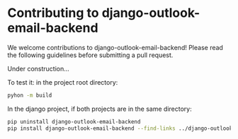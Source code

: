 # Contributing to django-outlook-email-backend

We welcome contributions to django-outlook-email-backend! Please read the following guidelines before submitting a pull request.

Under construction...

To test it:
in the project root directory:
```bash
pyhon -m build
```

In the django project, if both projects are in the same directory:
```bash
pip uninstall django-outlook-email-backend
pip install django-outlook-email-backend --find-links ../django-outlook-email-backend/dist --no-cache-dir
```
